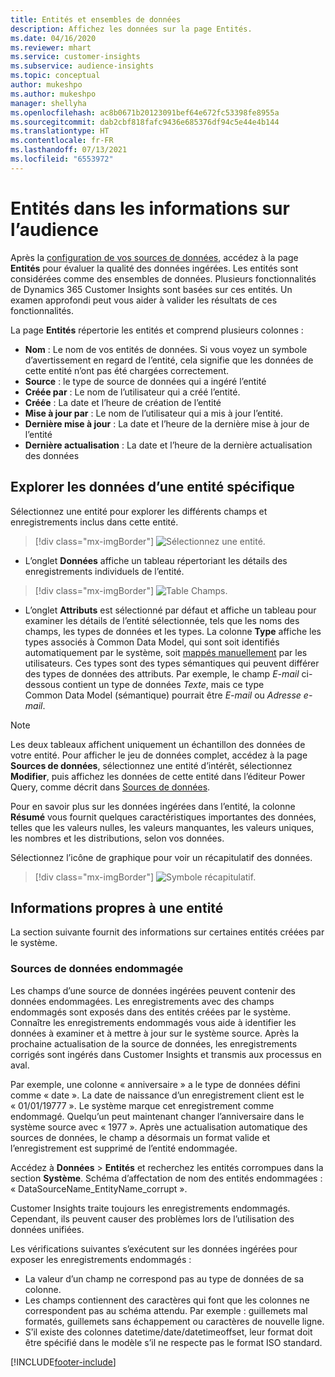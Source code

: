 ```yaml
---
title: Entités et ensembles de données
description: Affichez les données sur la page Entités.
ms.date: 04/16/2020
ms.reviewer: mhart
ms.service: customer-insights
ms.subservice: audience-insights
ms.topic: conceptual
author: mukeshpo
ms.author: mukeshpo
manager: shellyha
ms.openlocfilehash: ac8b0671b20123091bef64e672fc53398fe8955a
ms.sourcegitcommit: dab2cbf818fafc9436e685376df94c5e44e4b144
ms.translationtype: HT
ms.contentlocale: fr-FR
ms.lasthandoff: 07/13/2021
ms.locfileid: "6553972"
---
```

# <a name="entities-in-audience-insights"></a>Entités dans les informations sur l’audience

Après la [configuration de vos sources de données](data-sources.md), accédez à la page **Entités** pour évaluer la qualité des données ingérées. Les entités sont considérées comme des ensembles de données. Plusieurs fonctionnalités de Dynamics 365 Customer Insights sont basées sur ces entités. Un examen approfondi peut vous aider à valider les résultats de ces fonctionnalités.

La page **Entités** répertorie les entités et comprend plusieurs colonnes :

- **Nom** : Le nom de vos entités de données. Si vous voyez un symbole d’avertissement en regard de l’entité, cela signifie que les données de cette entité n’ont pas été chargées correctement.
- **Source** : le type de source de données qui a ingéré l’entité
- **Créée par** : Le nom de l’utilisateur qui a créé l’entité.
- **Créée** : La date et l’heure de création de l’entité
- **Mise à jour par** : Le nom de l’utilisateur qui a mis à jour l’entité.
- **Dernière mise à jour** : La date et l’heure de la dernière mise à jour de l’entité
- **Dernière actualisation** : La date et l’heure de la dernière actualisation des données

## <a name="explore-a-specific-entitys-data"></a>Explorer les données d’une entité spécifique

Sélectionnez une entité pour explorer les différents champs et enregistrements inclus dans cette entité.

> [!div class="mx-imgBorder"]
> ![Sélectionnez une entité.](media/data-manager-entities-data.png "Sélectionner une entité")

- L’onglet **Données** affiche un tableau répertoriant les détails des enregistrements individuels de l’entité.

> [!div class="mx-imgBorder"]
> ![Table Champs.](media/data-manager-entities-fields.PNG "Table Champs")

- L’onglet **Attributs** est sélectionné par défaut et affiche un tableau pour examiner les détails de l’entité sélectionnée, tels que les noms des champs, les types de données et les types. La colonne **Type** affiche les types associés à Common Data Model, qui sont soit identifiés automatiquement par le système, soit [mappés manuellement](map-entities.md) par les utilisateurs. Ces types sont des types sémantiques qui peuvent différer des types de données des attributs. Par exemple, le champ *E-mail* ci-dessous contient un type de données *Texte*, mais ce type Common Data Model (sémantique) pourrait être *E-mail* ou *Adresse e-mail*.

> [!NOTE]
> Les deux tableaux affichent uniquement un échantillon des données de votre entité. Pour afficher le jeu de données complet, accédez à la page **Sources de données**, sélectionnez une entité d’intérêt, sélectionnez **Modifier**, puis affichez les données de cette entité dans l’éditeur Power Query, comme décrit dans [Sources de données](data-sources.md).

Pour en savoir plus sur les données ingérées dans l’entité, la colonne **Résumé** vous fournit quelques caractéristiques importantes des données, telles que les valeurs nulles, les valeurs manquantes, les valeurs uniques, les nombres et les distributions, selon vos données.

Sélectionnez l’icône de graphique pour voir un récapitulatif des données.

> [!div class="mx-imgBorder"]
> ![Symbole récapitulatif.](media/data-manager-entities-summary.png "Table Résumé des données")

## <a name="entity-specific-information"></a>Informations propres à une entité

La section suivante fournit des informations sur certaines entités créées par le système.

### <a name="corrupted-data-sources"></a>Sources de données endommagée

Les champs d’une source de données ingérées peuvent contenir des données endommagées. Les enregistrements avec des champs endommagés sont exposés dans des entités créées par le système. Connaître les enregistrements endommagés vous aide à identifier les données à examiner et à mettre à jour sur le système source. Après la prochaine actualisation de la source de données, les enregistrements corrigés sont ingérés dans Customer Insights et transmis aux processus en aval. 

Par exemple, une colonne « anniversaire » a le type de données défini comme « date ». La date de naissance d’un enregistrement client est le « 01/01/19777 ». Le système marque cet enregistrement comme endommagé. Quelqu’un peut maintenant changer l’anniversaire dans le système source avec « 1977 ». Après une actualisation automatique des sources de données, le champ a désormais un format valide et l’enregistrement est supprimé de l’entité endommagée. 

Accédez à **Données** > **Entités** et recherchez les entités corrompues dans la section **Système**. Schéma d’affectation de nom des entités endommagées : « DataSourceName_EntityName_corrupt ».

Customer Insights traite toujours les enregistrements endommagés. Cependant, ils peuvent causer des problèmes lors de l’utilisation des données unifiées.

Les vérifications suivantes s’exécutent sur les données ingérées pour exposer les enregistrements endommagés : 

- La valeur d’un champ ne correspond pas au type de données de sa colonne.
- Les champs contiennent des caractères qui font que les colonnes ne correspondent pas au schéma attendu. Par exemple : guillemets mal formatés, guillemets sans échappement ou caractères de nouvelle ligne.
- Sֹ’il existe des colonnes datetime/date/datetimeoffset, leur format doit être spécifié dans le modèle s’il ne respecte pas le format ISO standard.



[!INCLUDE[footer-include](../includes/footer-banner.md)]
